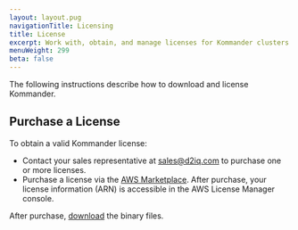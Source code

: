 ```yaml
---
layout: layout.pug
navigationTitle: Licensing
title: License
excerpt: Work with, obtain, and manage licenses for Kommander clusters
menuWeight: 299
beta: false
---
```


The following instructions describe how to download and license Kommander.

## Purchase a License

To obtain a valid Kommander license:

- Contact your sales representative at <sales@d2iq.com> to purchase one or more licenses.
- Purchase a license via the [AWS Marketplace](https://aws.amazon.com/marketplace/). After purchase, your license information (ARN) is accessible in the AWS License Manager console.

After purchase, [download](../download/) the binary files.
